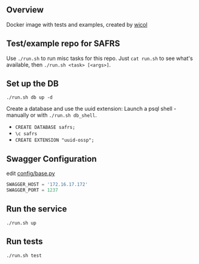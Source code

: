 ## Overview

Docker image with tests and examples, created by [wicol](https://github.com/wicol)

## Test/example repo for SAFRS

Use `./run.sh` to run misc tasks for this repo. Just `cat run.sh` to see what's available,
then `./run.sh <task> [<args>]`.

## Set up the DB
`./run.sh db up -d`

Create a database and use the uuid extension:
Launch a psql shell - manually or with `./run.sh db_shell`.

* `CREATE DATABASE safrs;`
* `\c safrs`
* `CREATE EXTENSION "uuid-ossp";`

## Swagger Configuration

edit [config/base.py](config/base.py) 

```python
SWAGGER_HOST = '172.16.17.172'
SWAGGER_PORT = 1237
```


## Run the service
`./run.sh up`

## Run tests
`./run.sh test`

